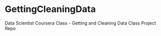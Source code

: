 GettingCleaningData
===================

Data Scientist Coursera Class - Getting and Cleaning Data Class Project Repo
